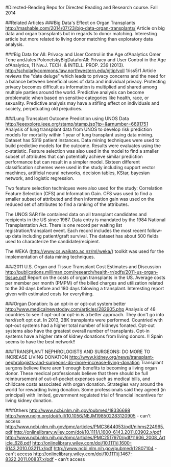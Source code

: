 #Directed-Reading
Repo for Directed Reading and Research course.  Fall 2014

##Related Articles
###Big Data's Effect on Organ Transplants
http://mashable.com/2014/07/23/big-data-organ-transplants/
Article on big data and organ transplants but in regards to donor matching.  Interesting article but more related to living donor matching than exploratory data analysis.

###Big Data for All: Privacy and User Control in the Age ofAnalytics
Omer Tene andJules PolonetskyBigDataforAll: Privacy and User Control in the Age ofAnalytics, 11 Nw.J. TECH. & INTELL. PROP.  239 (2013).  http://scholarlycommons.1aw.northwestern.edu/njtip/voll 1/iss5/1
Article reviews the "date deluge" which leads to privacy concerns and the need for a balance between beneficial uses of data and individual privacy.  Protecting privacy becomes difficult as information is multiplied and shared among multiple parties around the world.  Predictive analysis can become problematic when based on sensitive categories like health, race, or sexuality.  Predictive analysis may have a stifling effect on individuals and society, perpetuating old prejudices.  

###Lung Transplant Outcome Prediction using UNOS Data
http://ieeexplore.ieee.org/stamp/stamp.jsp?tp=&arnumber=6691751
Analysis of lung transplant data from UNOS to develop risk prediction models for mortality within 1 year of lung transplant using data mining.  Dataset has 5319 patient instances.  Data mining techniques were used to build predictive models for the outcome.  Results were evaluates using the c-statistic.  Feature selection was also used in the model to find a smaller subset of attributes that can potentially achieve similar prediction performance but can result in a simpler model.  Sixteen different classification schemes were used in the study including support vector machines, artificial neural networks, decision tables, KStar, bayesian network, and logistic regression.

Two feature selection techniques were also used for the study: Correlation Feature Selection (CFS) and Information Gain. CFS was used to find a smaller subset of attributed and then information gain was used on the reduced set of attributes to find a ranking of the attributes.

The UNOS SAR file contained data on all transplant candidates and recipients in the US since 1987.  Data entry is mandated by the 1984 National Transplantation Act.  There is one record per waiting list registration/transplant event.  Each record includes the most recent follow-up data including patient/graft survival.  The dataset has about 500 fields used to characterize the candidate/recipient.  

The WEKA (http://www.cs.waikato.ac.nz/ml/weka/) toolkit was used for the implementation of data mining techniques. 

###2011 U.S. Organ and Tissue Transplant Cost Estimates and Discussion
http://publications.milliman.com/research/health-rr/pdfs/2011-us-organ-tissue.pdf
Report on the costs of organ transplants in the US.  Average costs per member per month (PMPM) of the billed charges and utilization related to the 30 days before and 180 days folowing a transplant.  Interesting report given with estimated costs for everything.  

###Organ Donation: Is an opt-in or opt-out system better
http://www.medicalnewstoday.com/articles/282905.php
Analysis of 48 countries to see if opt-out or opt-in is a better approach.  They don't go into hard/soft opt out.  In 2013, 28K transplants were performed.  Countried with opt-out systems had a higher total number of kidneys fonated.  Opt-out systems also have the greatest overall number of transplants.  Opt-in systems have a higher rate of kidney donations from living donors.  !! Spain seems to have the best network!!

###TRANSPLANT NEPHROLOGISTS AND SURGEONS: DO MORE TO INCREASE LIVING DONATION
http://www.kidney.org/news/transplant-nephrologists-and-surgeons-do-more-increase-living-donation
Transplant surgons believe there aren't enough benefits to becoming a living organ donor.  These medical professionals believe that there should be full reimbursement of out-of-pocket expenses such as medical bills, and childcare costs associated with organ donation.  Strategies vary around the world for rewarding living donation.  Some professionals said they agreed (in principal) with limited, government regulated trial of financial incentives for living kidney donation.  

###Others
http://www.ncbi.nlm.nih.gov/pubmed/18336698
http://www.nejm.org/doi/full/10.1056/NEJM198502283120905 - can't access
http://www.ncbi.nlm.nih.gov/pmc/articles/PMC3644053/pdf/nihms224965.pdf
http://onlinelibrary.wiley.com/doi/10.1111/j.1600-6143.2011.03902.x/pdf
http://www.ncbi.nlm.nih.gov/pmc/articles/PMC2517970/pdf/11606_2008_Article_628.pdf
http://onlinelibrary.wiley.com/doi/10.1111/j.1600-6143.2010.03211.x/pdf
http://www.ncbi.nlm.nih.gov/pubmed/12807104 - can't access
http://onlinelibrary.wiley.com/doi/10.1111/j.1467-8322.2011.00837.x/pdf - can't access